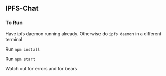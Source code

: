 ## IPFS-Chat


### To Run

Have ipfs daemon running already. Otherwise do `ipfs daemon` in a different terminal

Run `npm install`

Run `npm start`

Watch out for errors and for bears

